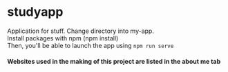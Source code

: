 # studyapp
Application for stuff.
Change directory into my-app.\
Install packages with npm (npm install)\
Then, you'll be able to launch the app using ```npm run serve```

#### Websites used in the making of this project are listed in the about me tab
